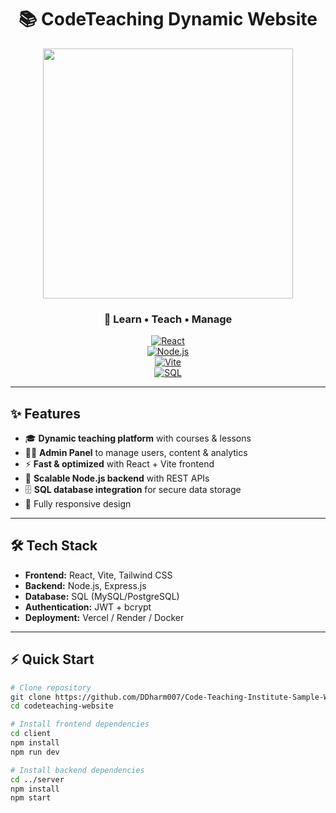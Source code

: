 <!-- CodeTeaching Website README -->

<div align="center">

# 📚 CodeTeaching Dynamic Website  

<img src="https://media.tenor.com/NOYF3f82b_gAAAAM/programmer.gif" width="400"/>

### 🚀 Learn • Teach • Manage  

[![React](https://img.shields.io/badge/React-61DAFB?style=for-the-badge&logo=react&logoColor=black)](https://reactjs.org/)  
[![Node.js](https://img.shields.io/badge/Node.js-339933?style=for-the-badge&logo=node.js&logoColor=white)](https://nodejs.org/)  
[![Vite](https://img.shields.io/badge/Vite-646CFF?style=for-the-badge&logo=vite&logoColor=white)](https://vitejs.dev/)  
[![SQL](https://img.shields.io/badge/SQL-003B57?style=for-the-badge&logo=databricks&logoColor=white)](#)  

</div>

---

## ✨ Features
- 🎓 **Dynamic teaching platform** with courses & lessons  
- 👩‍🏫 **Admin Panel** to manage users, content & analytics  
- ⚡ **Fast & optimized** with React + Vite frontend  
- 🔌 **Scalable Node.js backend** with REST APIs  
- 🗄️ **SQL database integration** for secure data storage  
- 📱 Fully responsive design  

---

## 🛠️ Tech Stack
- **Frontend:** React, Vite, Tailwind CSS  
- **Backend:** Node.js, Express.js  
- **Database:** SQL (MySQL/PostgreSQL)  
- **Authentication:** JWT + bcrypt  
- **Deployment:** Vercel / Render / Docker  

---

## ⚡ Quick Start

```bash
# Clone repository
git clone https://github.com/DDharm007/Code-Teaching-Institute-Sample-Website.git
cd codeteaching-website

# Install frontend dependencies
cd client
npm install
npm run dev

# Install backend dependencies
cd ../server
npm install
npm start
